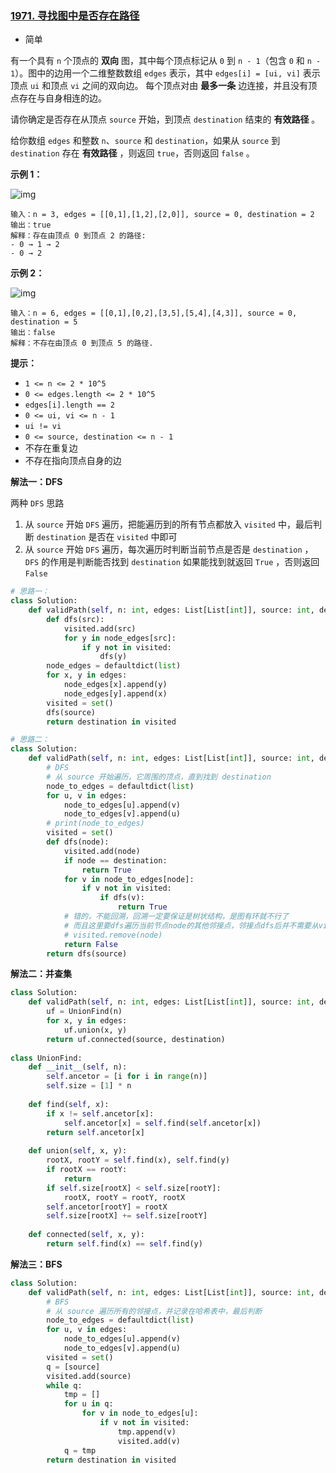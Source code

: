 ### [1971. 寻找图中是否存在路径](https://leetcode.cn/problems/find-if-path-exists-in-graph/)

- 简单

有一个具有 `n` 个顶点的 **双向** 图，其中每个顶点标记从 `0` 到 `n - 1`（包含 `0` 和 `n - 1`）。图中的边用一个二维整数数组 `edges` 表示，其中 `edges[i] = [ui, vi]` 表示顶点 `ui` 和顶点 `vi` 之间的双向边。 每个顶点对由 **最多一条** 边连接，并且没有顶点存在与自身相连的边。

请你确定是否存在从顶点 `source` 开始，到顶点 `destination` 结束的 **有效路径** 。

给你数组 `edges` 和整数 `n`、`source` 和 `destination`，如果从 `source` 到 `destination` 存在 **有效路径** ，则返回 `true`，否则返回 `false` 。

**示例 1：**

 ![img](https://assets.leetcode.com/uploads/2021/08/14/validpath-ex1.png)

```
输入：n = 3, edges = [[0,1],[1,2],[2,0]], source = 0, destination = 2
输出：true
解释：存在由顶点 0 到顶点 2 的路径:
- 0 → 1 → 2 
- 0 → 2
```

**示例 2：**

 ![img](https://assets.leetcode.com/uploads/2021/08/14/validpath-ex2.png)

```
输入：n = 6, edges = [[0,1],[0,2],[3,5],[5,4],[4,3]], source = 0, destination = 5
输出：false
解释：不存在由顶点 0 到顶点 5 的路径.
```

**提示：**

- `1 <= n <= 2 * 10^5`
- `0 <= edges.length <= 2 * 10^5`
- `edges[i].length == 2`
- `0 <= ui, vi <= n - 1`
- `ui != vi`
- `0 <= source, destination <= n - 1`
- 不存在重复边
- 不存在指向顶点自身的边

**解法一：DFS**

两种 `DFS` 思路

1.  从 `source` 开始 `DFS` 遍历，把能遍历到的所有节点都放入 `visited` 中，最后判断 `destination` 是否在 `visited` 中即可
2. 从 `source` 开始 `DFS` 遍历，每次遍历时判断当前节点是否是 `destination` ， `DFS` 的作用是判断能否找到 `destination` 如果能找到就返回 `True` ，否则返回 `False` 

```python
# 思路一：
class Solution:
    def validPath(self, n: int, edges: List[List[int]], source: int, destination: int) -> bool:
        def dfs(src):
            visited.add(src)
            for y in node_edges[src]:
                if y not in visited:
                    dfs(y)
        node_edges = defaultdict(list)
        for x, y in edges:
            node_edges[x].append(y)
            node_edges[y].append(x)
        visited = set()
        dfs(source)
        return destination in visited
```

```python
# 思路二：
class Solution:
    def validPath(self, n: int, edges: List[List[int]], source: int, destination: int) -> bool:
        # DFS
        # 从 source 开始遍历，它周围的顶点，直到找到 destination
        node_to_edges = defaultdict(list)
        for u, v in edges:
            node_to_edges[u].append(v)
            node_to_edges[v].append(u)
        # print(node_to_edges)
        visited = set()
        def dfs(node):
            visited.add(node)
            if node == destination:
                return True
            for v in node_to_edges[node]:
                if v not in visited:
                    if dfs(v):
                        return True
            # 错的，不能回溯，回溯一定要保证是树状结构，是图有环就不行了
            # 而且这里要dfs遍历当前节点node的其他邻接点，邻接点dfs后并不需要从visited中取出
            # visited.remove(node)
            return False
        return dfs(source)
```

**解法二：并查集**

```python
class Solution:
    def validPath(self, n: int, edges: List[List[int]], source: int, destination: int) -> bool:
        uf = UnionFind(n)
        for x, y in edges:
            uf.union(x, y)
        return uf.connected(source, destination)
    
class UnionFind:
    def __init__(self, n):
        self.ancetor = [i for i in range(n)]
        self.size = [1] * n
    
    def find(self, x):
        if x != self.ancetor[x]:
            self.ancetor[x] = self.find(self.ancetor[x])
        return self.ancetor[x]
    
    def union(self, x, y):
        rootX, rootY = self.find(x), self.find(y)
        if rootX == rootY:
            return
        if self.size[rootX] < self.size[rootY]:
            rootX, rootY = rootY, rootX
        self.ancetor[rootY] = rootX
        self.size[rootX] += self.size[rootY]
    
    def connected(self, x, y):
        return self.find(x) == self.find(y)
```

**解法三：BFS**

```python
class Solution:
    def validPath(self, n: int, edges: List[List[int]], source: int, destination: int) -> bool:
        # BFS
        # 从 source 遍历所有的邻接点，并记录在哈希表中，最后判断
        node_to_edges = defaultdict(list)
        for u, v in edges:
            node_to_edges[u].append(v)
            node_to_edges[v].append(u)
        visited = set()
        q = [source]
        visited.add(source)
        while q:
            tmp = []
            for u in q:
                for v in node_to_edges[u]:
                    if v not in visited:
                        tmp.append(v)
                        visited.add(v)
            q = tmp
        return destination in visited
```

